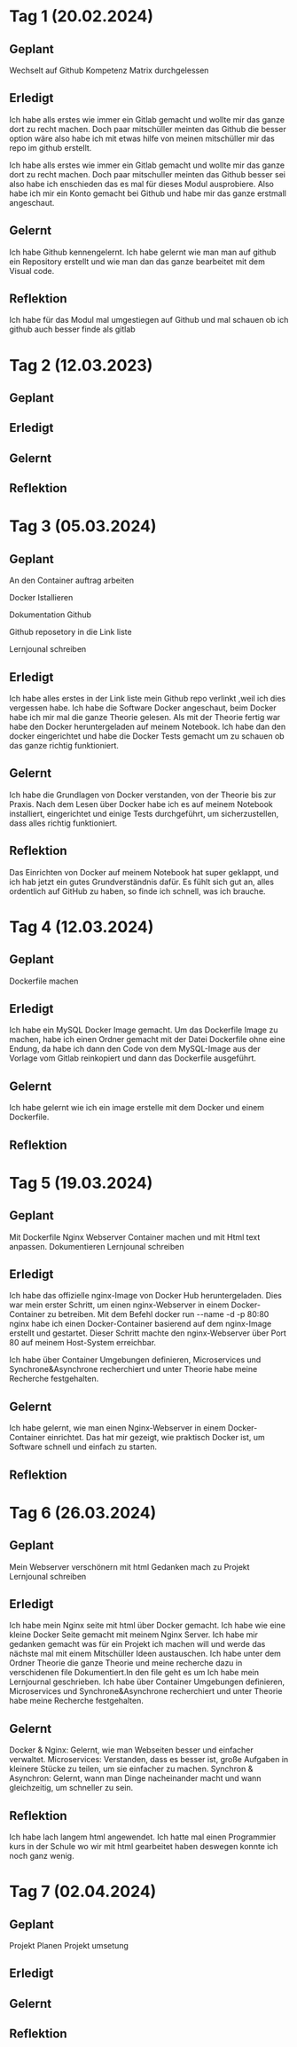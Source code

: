 # Tag 1 (20.02.2024)

## Geplant
Wechselt auf Github
Kompetenz Matrix durchgelessen 


## Erledigt 

Ich habe alls erstes wie immer ein Gitlab gemacht und wollte mir das ganze dort zu recht machen. Doch paar mitschüller meinten das Github die besser option wäre also habe ich mit etwas hilfe von meinen mitschüller mir das repo im github erstellt. 

Ich habe alls erstes wie immer ein Gitlab gemacht und wollte mir das ganze dort zu recht machen. Doch paar mitschuller meinten das Github besser sei also habe ich enschieden das es mal für dieses Modul ausprobiere. 
Also habe ich mir ein Konto gemacht bei Github und habe mir das ganze erstmall angeschaut.




## Gelernt
Ich habe Github kennengelernt.
Ich habe gelernt wie man man auf github ein Repository erstellt und wie man dan das ganze bearbeitet mit dem Visual code.


## Reflektion
Ich habe für das Modul mal umgestiegen auf Github und mal schauen ob ich github auch besser finde als gitlab 

# Tag 2 (12.03.2023)

## Geplant 



## Erledigt 



## Gelernt



## Reflektion 




# Tag 3 (05.03.2024)
## Geplant
An den Container auftrag arbeiten

Docker Istallieren 

Dokumentation Github

Github reposetory in die Link liste 

Lernjounal schreiben 

## Erledigt 
Ich habe alles erstes in der Link liste mein Github repo verlinkt ,weil ich dies vergessen habe.
Ich habe die Software Docker angeschaut, beim Docker habe ich mir mal die ganze Theorie gelesen. Als mit der Theorie fertig war habe den Docker heruntergeladen auf meinem Notebook. Ich habe dan den docker eingerichtet und habe die Docker Tests gemacht um zu schauen ob das ganze richtig funktioniert.

## Gelernt
Ich habe die Grundlagen von Docker verstanden, von der Theorie bis zur Praxis. Nach dem Lesen über Docker habe ich es auf meinem Notebook installiert, eingerichtet und einige Tests durchgeführt, um sicherzustellen, dass alles richtig funktioniert.

## Reflektion 
 Das Einrichten von Docker auf meinem Notebook hat super geklappt, und ich hab jetzt ein gutes Grundverständnis dafür. Es fühlt sich gut an, alles ordentlich auf GitHub zu haben, so finde ich schnell, was ich brauche.
 
# Tag 4 (12.03.2024)

## Geplant
Dockerfile machen 


## Erledigt 
Ich habe ein MySQL Docker Image gemacht. Um das Dockerfile Image zu machen, habe ich einen Ordner gemacht mit der Datei Dockerfile ohne eine Endung, da habe ich dann den Code von dem MySQL-Image aus der Vorlage vom Gitlab reinkopiert und dann das Dockerfile ausgeführt.


## Gelernt
Ich habe gelernt wie ich ein image erstelle mit dem Docker und einem Dockerfile.



## Reflektion


# Tag 5 (19.03.2024)

## Geplant
Mit Dockerfile Nginx Webserver Container machen und mit Html text anpassen.
Dokumentieren 
Lernjounal schreiben 
## Erledigt 
Ich habe das offizielle nginx-Image von Docker Hub heruntergeladen. Dies war mein erster Schritt, um einen nginx-Webserver in einem Docker-Container zu betreiben.
Mit dem Befehl docker run --name <Container-Name> -d -p 80:80 nginx habe ich einen Docker-Container basierend auf dem nginx-Image erstellt und gestartet. Dieser Schritt machte den nginx-Webserver über Port 80 auf meinem Host-System erreichbar.

Ich habe über  Container Umgebungen definieren, Microservices und Synchrone&Asynchrone recherchiert und unter Theorie habe meine Recherche festgehalten.


## Gelernt
Ich habe gelernt, wie man einen Nginx-Webserver in einem Docker-Container einrichtet. Das hat mir gezeigt, wie praktisch Docker ist, um Software schnell und einfach zu starten.



## Reflektion

# Tag 6 (26.03.2024)

## Geplant
Mein Webserver verschönern mit html
Gedanken mach zu Projekt
Lernjounal schreiben 
## Erledigt 
Ich habe mein Nginx seite mit html über Docker gemacht. Ich habe wie eine kleine Docker Seite gemacht mit meinem Nginx Server.
Ich habe mir gedanken gemacht was für ein Projekt ich machen will und werde das nächste mal mit einem Mitschüller Ideen austauschen.
Ich habe unter dem Ordner Theorie die ganze Theorie und meine recherche dazu in verschidenen file Dokumentiert.In den file geht es um 
Ich habe mein Lernjournal geschrieben.
Ich habe über  Container Umgebungen definieren, Microservices und Synchrone&Asynchrone recherchiert und unter Theorie habe meine Recherche festgehalten.


## Gelernt
Docker & Nginx: Gelernt, wie man Webseiten besser und einfacher verwaltet.
Microservices: Verstanden, dass es besser ist, große Aufgaben in kleinere Stücke zu teilen, um sie einfacher zu machen.
Synchron & Asynchron: Gelernt, wann man Dinge nacheinander macht und wann gleichzeitig, um schneller zu sein.



## Reflektion
Ich habe lach langem html angewendet. Ich hatte mal einen Programmier kurs in der Schule wo wir mit html gearbeitet haben deswegen konnte ich noch ganz wenig.

# Tag 7 (02.04.2024)

## Geplant
Projekt Planen
Projekt umsetung 

## Erledigt 



## Gelernt


## Reflektion
